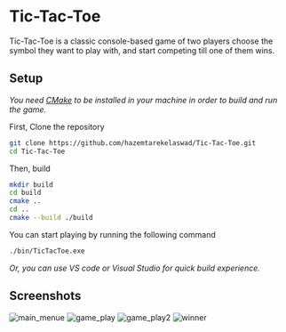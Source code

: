 # Tic-Tac-Toe
Tic-Tac-Toe is a classic console-based game of two players choose the symbol they want to play with, and start competing till one of them wins. 

## Setup
*You need [CMake](https://cmake.org/download/) to be installed in your machine in order to build and run the game.*

First, Clone the repository
```sh
git clone https://github.com/hazemtarekelaswad/Tic-Tac-Toe.git
cd Tic-Tac-Toe
```

Then, build
```sh
mkdir build
cd build
cmake ..
cd ..
cmake --build ./build
```

You can start playing by running the following command
```sh
./bin/TicTacToe.exe
```

*Or, you can use VS code or Visual Studio for quick build experience.*

## Screenshots
![main_menue](https://github.com/hazemtarekelaswad/Tic-Tac-Toe/blob/master/screenshots/1.png?raw=true)
![game_play](https://github.com/hazemtarekelaswad/Tic-Tac-Toe/blob/master/screenshots/2.png?raw=true)
![game_play2](https://github.com/hazemtarekelaswad/Tic-Tac-Toe/blob/master/screenshots/3.png?raw=true)
![winner](https://github.com/hazemtarekelaswad/Tic-Tac-Toe/blob/master/screenshots/4.png?raw=true)